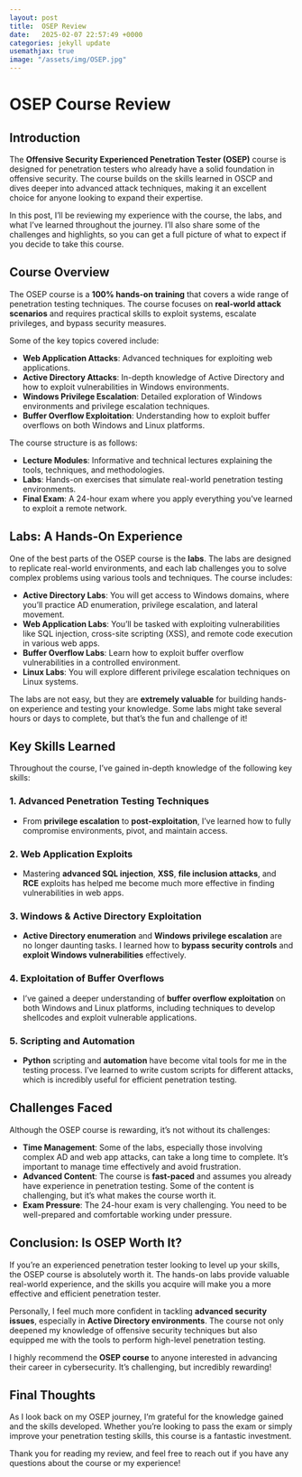 ```yaml
---
layout: post
title:  OSEP Review
date:   2025-02-07 22:57:49 +0000
categories: jekyll update
usemathjax: true
image: "/assets/img/OSEP.jpg"
---
```


# OSEP Course Review

## Introduction

The **Offensive Security Experienced Penetration Tester (OSEP)** course is designed for penetration testers who already have a solid foundation in offensive security. The course builds on the skills learned in OSCP and dives deeper into advanced attack techniques, making it an excellent choice for anyone looking to expand their expertise.

In this post, I’ll be reviewing my experience with the course, the labs, and what I’ve learned throughout the journey. I’ll also share some of the challenges and highlights, so you can get a full picture of what to expect if you decide to take this course.

## Course Overview

The OSEP course is a **100% hands-on training** that covers a wide range of penetration testing techniques. The course focuses on **real-world attack scenarios** and requires practical skills to exploit systems, escalate privileges, and bypass security measures.

Some of the key topics covered include:
- **Web Application Attacks**: Advanced techniques for exploiting web applications.
- **Active Directory Attacks**: In-depth knowledge of Active Directory and how to exploit vulnerabilities in Windows environments.
- **Windows Privilege Escalation**: Detailed exploration of Windows environments and privilege escalation techniques.
- **Buffer Overflow Exploitation**: Understanding how to exploit buffer overflows on both Windows and Linux platforms.

The course structure is as follows:
- **Lecture Modules**: Informative and technical lectures explaining the tools, techniques, and methodologies.
- **Labs**: Hands-on exercises that simulate real-world penetration testing environments.
- **Final Exam**: A 24-hour exam where you apply everything you've learned to exploit a remote network.

## Labs: A Hands-On Experience

One of the best parts of the OSEP course is the **labs**. The labs are designed to replicate real-world environments, and each lab challenges you to solve complex problems using various tools and techniques. The course includes:
- **Active Directory Labs**: You will get access to Windows domains, where you’ll practice AD enumeration, privilege escalation, and lateral movement.
- **Web Application Labs**: You’ll be tasked with exploiting vulnerabilities like SQL injection, cross-site scripting (XSS), and remote code execution in various web apps.
- **Buffer Overflow Labs**: Learn how to exploit buffer overflow vulnerabilities in a controlled environment.
- **Linux Labs**: You will explore different privilege escalation techniques on Linux systems.

The labs are not easy, but they are **extremely valuable** for building hands-on experience and testing your knowledge. Some labs might take several hours or days to complete, but that’s the fun and challenge of it!

## Key Skills Learned

Throughout the course, I’ve gained in-depth knowledge of the following key skills:

### 1. **Advanced Penetration Testing Techniques**
   - From **privilege escalation** to **post-exploitation**, I’ve learned how to fully compromise environments, pivot, and maintain access.
   
### 2. **Web Application Exploits**
   - Mastering **advanced SQL injection**, **XSS**, **file inclusion attacks**, and **RCE** exploits has helped me become much more effective in finding vulnerabilities in web apps.

### 3. **Windows & Active Directory Exploitation**
   - **Active Directory enumeration** and **Windows privilege escalation** are no longer daunting tasks. I learned how to **bypass security controls** and **exploit Windows vulnerabilities** effectively.
   
### 4. **Exploitation of Buffer Overflows**
   - I’ve gained a deeper understanding of **buffer overflow exploitation** on both Windows and Linux platforms, including techniques to develop shellcodes and exploit vulnerable applications.

### 5. **Scripting and Automation**
   - **Python** scripting and **automation** have become vital tools for me in the testing process. I’ve learned to write custom scripts for different attacks, which is incredibly useful for efficient penetration testing.

## Challenges Faced

Although the OSEP course is rewarding, it’s not without its challenges:
- **Time Management**: Some of the labs, especially those involving complex AD and web app attacks, can take a long time to complete. It’s important to manage time effectively and avoid frustration.
- **Advanced Content**: The course is **fast-paced** and assumes you already have experience in penetration testing. Some of the content is challenging, but it’s what makes the course worth it.
- **Exam Pressure**: The 24-hour exam is very challenging. You need to be well-prepared and comfortable working under pressure.

## Conclusion: Is OSEP Worth It?

If you’re an experienced penetration tester looking to level up your skills, the OSEP course is absolutely worth it. The hands-on labs provide valuable real-world experience, and the skills you acquire will make you a more effective and efficient penetration tester.

Personally, I feel much more confident in tackling **advanced security issues**, especially in **Active Directory environments**. The course not only deepened my knowledge of offensive security techniques but also equipped me with the tools to perform high-level penetration testing.

I highly recommend the **OSEP course** to anyone interested in advancing their career in cybersecurity. It’s challenging, but incredibly rewarding!

## Final Thoughts

As I look back on my OSEP journey, I’m grateful for the knowledge gained and the skills developed. Whether you’re looking to pass the exam or simply improve your penetration testing skills, this course is a fantastic investment.

Thank you for reading my review, and feel free to reach out if you have any questions about the course or my experience!
